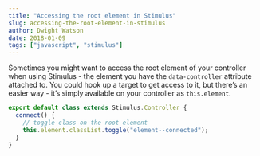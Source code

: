 ```yaml
---
title: "Accessing the root element in Stimulus"
slug: accessing-the-root-element-in-stimulus
author: Dwight Watson
date: 2018-01-09
tags: ["javascript", "stimulus"]
---
```


Sometimes you might want to access the root element of your controller when using Stimulus - the element you have the `data-controller` attribute attached to. You could hook up a target to get access to it, but there’s an easier way - it’s simply available on your controller as `this.element`.

```js
export default class extends Stimulus.Controller {
  connect() {
    // toggle class on the root element
    this.element.classList.toggle("element--connected");
  }
}
```
